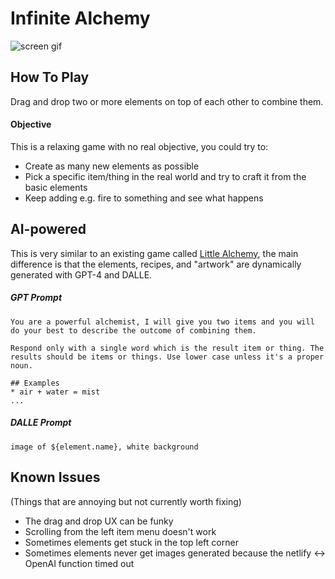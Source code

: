 # Infinite Alchemy

![screen gif](https://github.com/sshh12/llm_alchemy/assets/6625384/ab7e9a64-52c8-4aa2-9602-20a37e37158f)

## How To Play

Drag and drop two or more elements on top of each other to combine them.

#### Objective

This is a relaxing game with no real objective, you could try to:

- Create as many new elements as possible
- Pick a specific item/thing in the real world and try to craft it from the basic elements
- Keep adding e.g. fire to something and see what happens

## AI-powered

This is very similar to an existing game called [Little Alchemy](https://littlealchemy2.com/), the main difference is that the elements, recipes, and "artwork" are dynamically generated with GPT-4 and DALLE.

##### GPT Prompt

```
You are a powerful alchemist, I will give you two items and you will do your best to describe the outcome of combining them.

Respond only with a single word which is the result item or thing. The results should be items or things. Use lower case unless it's a proper noun.

## Examples
* air + water = mist
...
```

##### DALLE Prompt

`image of ${element.name}, white background`

## Known Issues

(Things that are annoying but not currently worth fixing)

- The drag and drop UX can be funky
- Scrolling from the left item menu doesn't work
- Sometimes elements get stuck in the top left corner
- Sometimes elements never get images generated because the netlify <-> OpenAI function timed out

